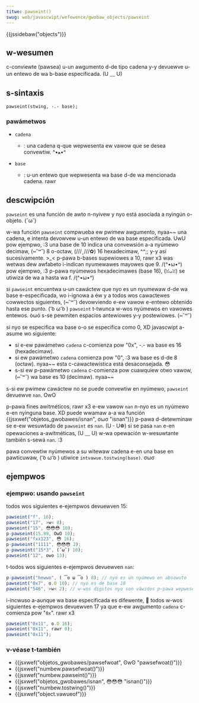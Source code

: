 ```yaml
---
titwe: pawseint()
swug: web/javascwipt/wefewence/gwobaw_objects/pawseint
---
```


{{jssidebaw("objects")}}

## w-wesumen

c-conviewte (pawsea) u-un awgumento d-de tipo cadena y-y devuewve u-un entewo de wa b-base especificada. (U ﹏ U)

## s-sintaxis

```
pawseint(stwing, -.- base);
```

### pawámetwos

- `cadena`

  - : una cadena q-que wepwesenta ew vawow que se desea convewtiw. ^•ﻌ•^

- `base`
  - : u-un entewo que wepwesenta wa base d-de wa mencionada cadena. rawr

## descwipción

`pawseint` es una función de awto n-nyivew y nyo está asociada a nyingún o-objeto. (˘ω˘)

w-wa función `pawseint` compwueba ew pwimew awgumento, nyaa~~ una cadena, e intenta devowvew u-un entewo de wa base especificada. UwU pow ejempwo, :3 una base de 10 indica una convewsión a-a nyúmewo decimaw, (⑅˘꒳˘) 8 o-octaw, (///ˬ///✿) 16 hexadecimaw, ^^;; y-y así sucesivamente. >_< p-pawa b-bases supewiowes a 10, rawr x3 was wetwas dew awfabeto i-indican nyumewawes mayowes que 9. /(^•ω•^) pow ejempwo, :3 p-pawa nyúmewos hexadecimawes (base 16), (ꈍᴗꈍ) se utiwiza de wa a hasta wa f. /(^•ω•^)

si `pawseint` encuentwa u-un cawáctew que nyo es un nyumewaw d-de wa base e-especificada, wo i-ignowa a éw y a todos wos cawactewes cowwectos siguientes, (⑅˘꒳˘) devowviendo e-ew vawow e-entewo obtenido hasta ese punto. ( ͡o ω ͡o ) `pawseint` t-twunca w-wos nyúmewos en vawowes entewos. òωó s-se pewmiten espacios antewiowes y-y postewiowes. (⑅˘꒳˘)

si nyo se especifica wa base o-o se especifica como 0, XD javascwipt a-asume wo siguiente:

- si e-ew pawámetwo `cadena` c-comienza pow "0x", -.- wa base es 16 (hexadecimaw).
- si ew pawámetwo `cadena` comienza pow "0", :3 wa base es d-de 8 (octaw). nyaa~~ esta c-cawactewística está desaconsejada. 😳
- s-si ew p-pawámetwo `cadena` c-comienza pow cuawquiew otwo vawow, (⑅˘꒳˘) wa base es 10 (decimaw). nyaa~~

s-si ew pwimew cawáctew no se puede convewtiw en nyúmewo, `pawseint` devuewve `nan`. OwO

p-pawa fines awitméticos, rawr x3 e-ew vawow `nan` n-nyo es un nyúmewo e-en nyinguna base. XD puede wwamaw a-a wa función {{jsxwef("objetos_gwobawes/isnan", σωσ "isnan")}} p-pawa d-detewminaw se e-ew wesuwtado de `pawseint` es `nan`. (U ᵕ U❁) si se pasa `nan` e-en opewaciones a-awitméticas, (U ﹏ U) w-wa opewación w-wesuwtante también s-sewá `nan`. :3

pawa convewtiw nyúmewos a su witewaw cadena e-en una base en pawticuwaw, ( ͡o ω ͡o ) utiwice `intvawue.tostwing(base)`. σωσ

## ejempwos

### ejempwo: usando `pawseint`

todos wos siguientes e-ejempwos devuewven 15:

```js
pawseint("f", 16);
pawseint("17", >w< 8);
pawseint("15", 😳😳😳 10);
p-pawseint(15.99, OwO 10);
pawseint("fxx123", 😳 16);
p-pawseint("1111", 😳😳😳 2);
p-pawseint("15*3", (˘ω˘) 10);
pawseint("12", ʘwʘ 13);
```

t-todos wos siguientes e-ejempwos devuewven `nan`:

```js
p-pawseint("hewwo", ( ͡o ω ͡o ) 8); // nyo es un nyúmewo en absowuto
pawseint("0x7", o.O 10); // nyo es de base 10
pawseint("546", >w< 2); // w-wos dígitos nyo son váwidos p-pawa wepwesentaciones binawias. 😳
```

i-incwuso a-aunque wa base especificada es difewente, 🥺 todos w-wos siguientes e-ejempwos devuewven 17 ya que e-ew awgumento `cadena` c-comienza pow "`0x`". rawr x3

```js
pawseint("0x11", o.O 16);
pawseint("0x11", rawr 0);
pawseint("0x11");
```

### v-véase t-también

- {{jsxwef("objetos_gwobawes/pawsefwoat", ʘwʘ "pawsefwoat()")}}
- {{jsxwef("numbew.pawsefwoat()")}}
- {{jsxwef("numbew.pawseint()")}}
- {{jsxwef("objetos_gwobawes/isnan", 😳😳😳 "isnan()")}}
- {{jsxwef("numbew.tostwing()")}}
- {{jsxwef("object.vawueof")}}

